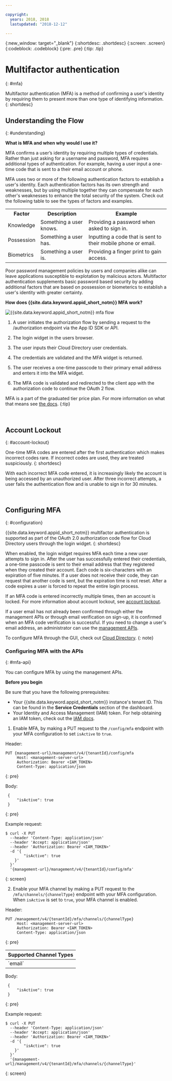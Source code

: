 ```yaml
---

copyright:
  years: 2018, 2018
  lastupdated: "2018-12-12"

---
```


{:new_window: target="_blank"}
{:shortdesc: .shortdesc}
{:screen: .screen}
{:codeblock: .codeblock}
{:pre: .pre}
{:tip: .tip}

# Multifactor authentication
{: #mfa}

Multifactor authentication (MFA) is a method of confirming a user's identity by requiring them to present more than one type of identifying information.
{: shortdesc}

## Understanding the Flow
{: #understanding}

**What is MFA and when why would I use it?**

MFA confirms a user’s identity by requiring multiple types of credentials. Rather than just asking for a username and password, MFA requires additional types of authentication. For example, having a user input a one-time code that is sent to a their email account or phone.

MFA uses two or more of the following authentication factors to establish a user's identity. Each authentication factors has its own strength and weaknesses, but by using multiple together they can compensate for each other's weaknesses to enhance the total security of the system. Check out the following table to see the types of factors and examples.

<table>
  <tr>
    <th>Factor</th>
    <th>Description</th>
    <th>Example</th>
  </tr>
  <tr>
    <td>Knowledge</td>
    <td>Something a user knows.</td>
    <td>Providing a password when asked to sign in.</td>
  </tr>
  <tr>
    <td>Possession</td>
    <td>Something a user has.</td>
    <td>Inputting a code that is sent to their mobile phone or email.</td>
  </tr>
  <tr>
    <td>Biometrics</td>
    <td>Something a user is.</td>
    <td>Providing a finger print to gain access.</td>
  </tr>
</table>

Poor password management policies by users and companies alike can leave applications susceptible to explotation by malicious actors. Multifactor authentication supplements basic password based security by adding additional factors that are based on possession or biometerics to establish a user's identity with greater certainty.

**How does {{site.data.keyword.appid_short_notm}} MFA work?**

![{{site.data.keyword.appid_short_notm}} mfa flow](images/mfa-flow.png)

1. A user initiates the authorization flow by sending a request to the /authorization endpoint via the App ID SDK or API.

2. The login widget in the users browser.

3. The user inputs their Cloud Directory user credentials.

4. The credentials are validated and the MFA widget is returned.

5. The user receives a one-time passcode to their primary email address and enters it into the MFA widget.

6. The MFA code is validated and redirected to the client app with the authorization code to continue the OAuth 2 flow.

MFA is a part of the graduated tier price plan. For more information on what that means see [the docs](/docs/services/appid/faq.html#pricing).
{:tip}

</br>

## Account Lockout
{: #account-lockout}

One-time MFA codes are entered after the first authentication which makes incorrect codes rare. If incorrect codes are used, they are treated suspiciously.
{: shortdesc}

With each incorrect MFA code entered, it is increasingly likely the account is being accessed by an unauthorized user. After three incorrect attempts, a user fails the authentication flow and is unable to sign in for 30 minutes.

</br>

## Configuring MFA
{: #configuration}

{{site.data.keyword.appid_short_notm}} multifactor authentication is supported as part of the OAuth 2.0 authorization code flow for Cloud Directory users through the login widget.
{: shortdesc}

When enabled, the login widget requires MFA each time a new user attempts to sign in. After the user has successfully entered their credentials, a one-time passcode is sent to their email address that they registered when they created their account. Each code is six-characters with an expiration of five minutes. If a user does not receive their code, they can request that another code is sent, but the expiration time is not reset. After a code expires a user is forced to repeat the entire login process.

If an MFA code is entered incorrectly multiple times, then an account is locked. For more information about account lockout, see [account lockout](#advanced-lockout).

If a user email has not already been confirmed through either the management APIs or through email verification on sign-up, it is confirmed when an MFA code verification is successful. If you need to change a user's email address, an administrator can use the [management APIs](https://appid-management.stage1.eu-gb.bluemix.net/swagger-ui/#!/Cloud_Directory_Users/updateCloudDirectoryUser).

To configure MFA through the GUI, check out [Cloud Directory](cloud-directory.html).
{: note}

### Configuring MFA with the APIs
{: #mfa-api}

You can configure MFA by using the management APIs.

**Before you begin**

Be sure that you have the following prerequisites:

* Your {{site.data.keyword.appid_short_notm}} instance's tenant ID. This can be found in the **Service Credentials** section of the dashboard.
* Your Identity and Access Management (IAM) token. For help obtaining an IAM token, check out the [IAM docs](/docs/iam/apikey_iamtoken.html).


1. Enable MFA, by making a PUT request to the `/config/mfa` endpoint with your MFA configuration to set `isActive` to `true`.

  Header:
  ```
  PUT {management-url}/management/v4/{tenantId}/config/mfa
       Host: <management-server-url>
       Authorization: Bearer <IAM_TOKEN>
       Content-Type: application/json
  ```
  {: pre}

  Body:
  ```
   {
       "isActive": true
   }
  ```
  {: pre}

  Example request:
  ```
  $ curl -X PUT
    --header 'Content-Type: application/json'
    --header 'Accept: application/json'
    --header 'Authorization: Bearer <IAM_TOKEN>'
    -d '{
          "isActive": true
      }'
    }'
    '{management-url}/management/v4/{tenantId}/config/mfa'
  ```
  {: screen}


2. Enable your MFA channel by making a PUT request to the `/mfa/channels/{channelType}` endpoint with your MFA configuration. When `isActive` is set to `true`, your MFA channel is enabled.

  Header:
  ```
  PUT /management/v4/{tenantId}/mfa/channels/{channelType}
       Host: <management-server-url>
       Authorization: Bearer <IAM_TOKEN>
       Content-Type: application/json
  ```
  {: pre}

  <table>
    <thead>
      <th colspan=3>Supported Channel Types</th>
    </thead>
    <tbody>
      <tr>
        <td>`email`</td>
      </tr>
    </tbody>
  </table>

  Body:
  ```
   {
       "isActive": true
   }
  ```
  {: pre}

  Example request:
  ```
  $ curl -X PUT
    --header 'Content-Type: application/json'
    --header 'Accept: application/json'
    --header 'Authorization: Bearer <IAM_TOKEN>'
    -d '{
          "isActive": true
      }'
    }'
    '{management-url}/management/v4/{tenantId}/mfa/channels/{channelType}'
  ```
  {: screen}

</br>

